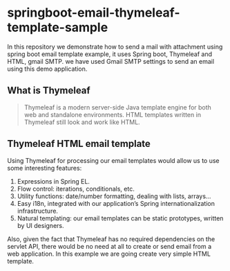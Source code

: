 # springboot-email-thymeleaf-template-sample
In this repository we demonstrate how to send a mail with attachment using spring boot email template example, 
it uses Spring boot, Thymeleaf and HTML, gmail SMTP. we have used Gmail SMTP settings to send an email using this demo application.

## What is Thymeleaf
> Thymeleaf is a modern server-side Java template engine for both web and standalone environments. HTML templates written in Thymeleaf still look and work like HTML.

## Thymeleaf HTML email template

Using Thymeleaf for processing our email templates would allow us to use some interesting features:

1. Expressions in Spring EL.
2. Flow control: iterations, conditionals, etc.
3. Utility functions: date/number formatting, dealing with lists, arrays…
4. Easy i18n, integrated with our application’s Spring internationalization infrastructure.
5. Natural templating: our email templates can be static prototypes, written by UI designers.

Also, given the fact that Thymeleaf has no required dependencies on the servlet API, there would be no need at all to create or send email from a web application. In this example we are going create very simple HTML template.